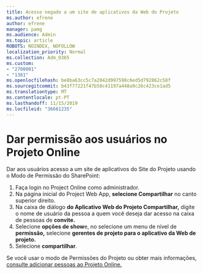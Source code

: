 ```yaml
---
title: Acesso negado a um site de aplicativos da Web do Projeto
ms.author: efrene
author: efrene
manager: pamg
ms.audience: Admin
ms.topic: article
ROBOTS: NOINDEX, NOFOLLOW
localization_priority: Normal
ms.collection: Adm_O365
ms.custom:
- "2700001"
- "1381"
ms.openlocfilehash: be8ba63cc5c7a2042d997598c6ed5d792862c58f
ms.sourcegitcommit: b43f77221f47b50c41197a448a9c26c423ce1ad5
ms.translationtype: MT
ms.contentlocale: pt-PT
ms.lasthandoff: 11/15/2019
ms.locfileid: "36661235"
---
```

# <a name="give-users-permissions-in-project-online"></a>Dar permissão aos usuários no Projeto Online

Dar aos usuários acesso a um site de aplicativos do Site do Projeto usando o Modo de Permissão do SharePoint:

1. Faça login no Project Online como administrador.
2. Na página inicial do Project Web App, **selecione Compartilhar** no canto superior direito.
3. Na caixa de diálogo **do Aplicativo Web do Projeto Compartilhar,** digite o nome de usuário da pessoa a quem você deseja dar acesso na caixa de pessoas de **convite.**
4. Selecione **opções de show**e, no selecione um menu de nível de **permissão,** selecione **gerentes de projeto para o aplicativo da Web de projeto.**
5. Selecione **compartilhar**.

Se você usar o modo de Permissões do Projeto ou obter mais informações, [consulte adicionar pessoas ao Projeto Online.](https://docs.microsoft.com/projectonline/step-2-add-people-to-project-online)
